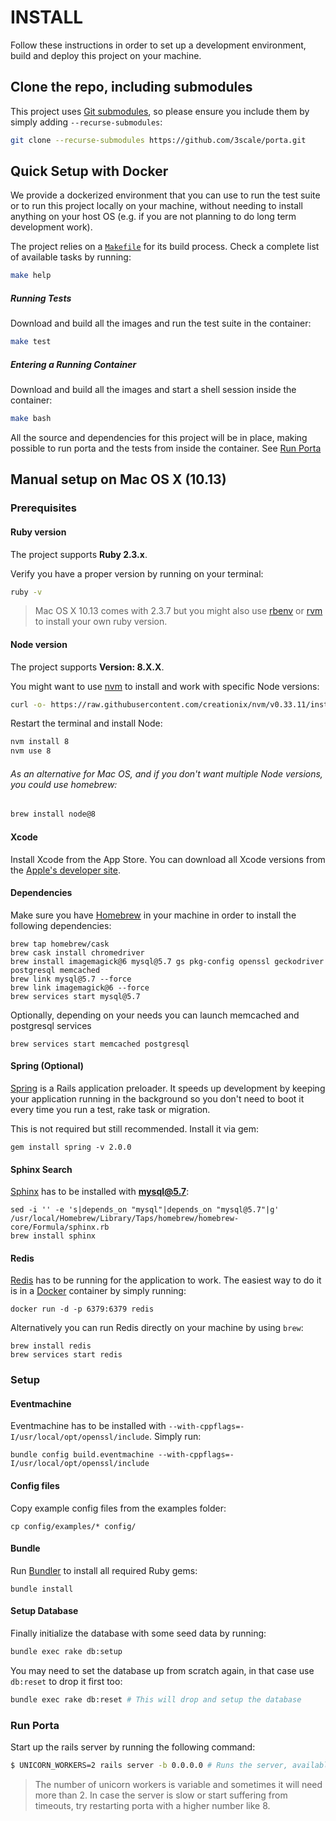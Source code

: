 # INSTALL

Follow these instructions in order to set up a development environment, build and deploy this project on your machine.

## Clone the repo, including submodules

This project uses [Git submodules](https://git-scm.com/book/en/v2/Git-Tools-Submodules), so please ensure you include them by simply adding `--recurse-submodules`:

```bash
git clone --recurse-submodules https://github.com/3scale/porta.git
``` 

## Quick Setup with Docker

We provide a dockerized environment that you can use to run the test suite or to run this project 
locally on your machine, without needing to install anything on your host OS (e.g. if you are not 
planning to do long term development work).

The project relies on a [`Makefile`](https://www.gnu.org/software/make/manual/html_node/Introduction.html) for its build process. Check a complete list of available tasks by running:

```bash
make help
```

##### Running Tests
Download and build all the images and run the test suite in the container:
```bash
make test
```

##### Entering a Running Container
Download and build all the images and start a shell session inside the container:
```bash
make bash
```

All the source and dependencies for this project will be in place, making possible to run porta and the tests from inside the container. See [Run Porta](#run-porta)

## Manual setup on Mac OS X (10.13)

### Prerequisites

#### Ruby version

The project supports **Ruby 2.3.x**.

Verify you have a proper version by running on your terminal:
```bash
ruby -v
```

> Mac OS X 10.13 comes with 2.3.7 but you might also use [rbenv](https://github.com/rbenv/rbenv) or [rvm](https://rvm.io/) to install your own ruby version.

#### Node version

The project supports **Version: 8.X.X**.

You might want to use [nvm](https://github.com/creationix/nvm/) to install and work with specific Node versions:

```bash
curl -o- https://raw.githubusercontent.com/creationix/nvm/v0.33.11/install.sh | bash
```

Restart the terminal and install Node:

```bash
nvm install 8
nvm use 8
```

###### As an alternative for Mac OS, and if you don't want multiple Node versions, you could use homebrew:

```bash
brew install node@8
```

#### Xcode

Install Xcode from the App Store.
You can download all Xcode versions from the [Apple's developer site](https://developer.apple.com/download/more/?name=Xcode).

#### Dependencies

Make sure you have [Homebrew](https://brew.sh/) in your machine in order to install the following dependencies:

```shell
brew tap homebrew/cask
brew cask install chromedriver
brew install imagemagick@6 mysql@5.7 gs pkg-config openssl geckodriver postgresql memcached
brew link mysql@5.7 --force
brew link imagemagick@6 --force
brew services start mysql@5.7
```

Optionally, depending on your needs you can launch memcached and postgresql services

```shell
brew services start memcached postgresql
```

#### Spring (Optional)
[Spring](https://github.com/rails/spring) is a Rails application preloader. It speeds up development by keeping your application running in the background so you don't need to boot it every time you run a test, rake task or migration.

This is not required but still recommended. Install it via gem:
```shell
gem install spring -v 2.0.0
```

#### Sphinx Search

[Sphinx](http://sphinxsearch.com/) has to be installed with **mysql@5.7**:

```shell
sed -i '' -e 's|depends_on "mysql"|depends_on "mysql@5.7"|g' /usr/local/Homebrew/Library/Taps/homebrew/homebrew-core/Formula/sphinx.rb
brew install sphinx
```

#### Redis

[Redis](https://redis.io) has to be running for the application to work. The easiest way to do it is in a [Docker](https://www.docker.com/) container by simply running:

```shell
docker run -d -p 6379:6379 redis
```

Alternatively you can run Redis directly on your machine by using `brew`:

```shell
brew install redis
brew services start redis
```

### Setup

#### Eventmachine

Eventmachine has to be installed with `--with-cppflags=-I/usr/local/opt/openssl/include`. Simply run:

```shell
bundle config build.eventmachine --with-cppflags=-I/usr/local/opt/openssl/include
```

#### Config files

Copy example config files from the examples folder:

```shell
cp config/examples/* config/
```

#### Bundle

Run [Bundler](https://bundler.io/) to install all required Ruby gems:

```shell
bundle install
```

#### Setup Database

Finally initialize the database with some seed data by running:

```bash
bundle exec rake db:setup
```

You may need to set the database up from scratch again, in that case use `db:reset` to drop it first too:

```bash
bundle exec rake db:reset # This will drop and setup the database
```

### Run Porta
Start up the rails server by running the following command:
```bash
$ UNICORN_WORKERS=2 rails server -b 0.0.0.0 # Runs the server, available at localhost:3000
```
> The number of unicorn workers is variable and sometimes it will need more than 2. In case the server is slow or start suffering from timeouts, try restarting porta with a higher number like 8.
